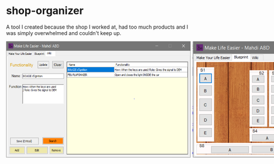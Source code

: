 # shop-organizer
A tool I created because the shop I worked at, had too much products and I was simply overwhelmed and couldn't keep up.


<div style = "display:flex; flex-direction:row; gap:5px;">
    <img src="./pictures/pic1.PNG" /> 
    <img src="./pictures/pic2.png"  /> 
    <img src="./pictures/pic3.png" /> 
</div>
